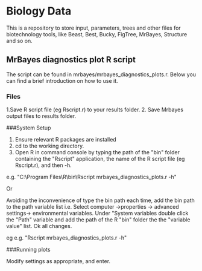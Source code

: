 # Biology Data

This is a repository to store input, parameters, trees and other files for biotechnology tools, like Beast, Best, Bucky, FigTree, MrBayes, Structure and so on.

## MrBayes diagnostics plot R script

The script can be found in mrbayes/mrbayes_diagnostics_plots.r. Below you 
can find a brief introduction on how to use it.

### Files

1.Save R script file (eg Rscript.r) to your results folder.
2. Save Mrbayes output files to results folder. 

###System Setup

1. Ensure relevant R packages are installed
2. cd to the working directory.
3. Open R in command console by typing the path of the "bin" folder containing the "Rscript" application, the name of the R script file (eg Rscript.r), and then -h.

e.g. "C:\Program Files\R\bin\Rscript mrbayes_diagnostics_plots.r -h"  

Or

Avoiding the inconvenience of type the bin path each time, add the bin path to the path variable list i.e. Select computer ->properties -> advanced settings-> environmental variables. Under "System variables double click the "Path" variable and add the path of the R "bin" folder the the "variable value" list. Ok all changes.

eg e.g. "Rscript mrbayes_diagnostics_plots.r -h" 

###Running plots

Modify settings as appropriate, and enter. 


